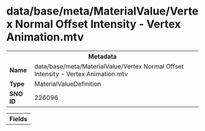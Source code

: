 <h1>data/base/meta/MaterialValue/Vertex Normal Offset Intensity - Vertex Animation.mtv</h1><table><tr><th colspan="100%">Metadata</th></tr><tr><td><b>Name</b></td><td>data/base/meta/MaterialValue/Vertex Normal Offset Intensity - Vertex Animation.mtv</td></tr><tr><td><b>Type</b></td><td>MaterialValueDefinition</td></tr><tr><td><b>SNO ID</b></td><td>226096</td></tr></table>

<table><tr><th colspan="100%">Fields</th></tr></table>

